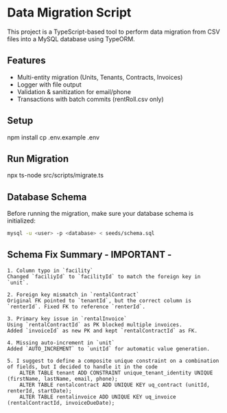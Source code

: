 # Data Migration Script

This project is a TypeScript-based tool to perform data migration from CSV files into a MySQL database using TypeORM.

## Features

- Multi-entity migration (Units, Tenants, Contracts, Invoices)
- Logger with file output
- Validation & sanitization for email/phone
- Transactions with batch commits (rentRoll.csv only)

## Setup
npm install
cp .env.example .env

## Run Migration
npx ts-node src/scripts/migrate.ts

## Database Schema

Before running the migration, make sure your database schema is initialized:
```bash
mysql -u <user> -p <database> < seeds/schema.sql
```

## Schema Fix Summary - IMPORTANT - 
    1. Column typo in `facility`
    Changed `faciliyId` to `facilityId` to match the foreign key in `unit`.

    2. Foreign key mismatch in `rentalContract`
    Original FK pointed to `tenantId`, but the correct column is `renterId`. Fixed FK to reference `renterId`.

    3. Primary key issue in `rentalInvoice`
    Using `rentalContractId` as PK blocked multiple invoices.
    Added `invoiceId` as new PK and kept `rentalContractId` as FK.

    4. Missing auto-increment in `unit`
    Added `AUTO_INCREMENT` to `unitId` for automatic value generation.

    5. I suggest to define a composite unique constraint on a combination of fields, but I decided to handle it in the code 
        ALTER TABLE tenant ADD CONSTRAINT unique_tenant_identity UNIQUE (firstName, lastName, email, phone);
        ALTER TABLE rentalcontract ADD UNIQUE KEY uq_contract (unitId, renterId, startDate);
        ALTER TABLE rentalinvoice ADD UNIQUE KEY uq_invoice (rentalContractId, invoiceDueDate);

